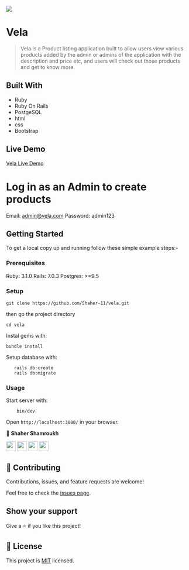![](https://img.shields.io/badge/Vela-blueviolet)

# Vela

> Vela is a Product listing application built to  allow users view various  products added by the admin or admins of the application with the description and price etc, and users will check out those products and get to know more.
> 


## Built With

- Ruby
- Ruby On Rails
- PostgeSQL
- html 
- css
- Bootstrap


## Live Demo

[Vela Live Demo](https://vellaa.herokuapp.com/)

# Log in as an Admin to create products
Email: admin@vela.com
Password: admin123

## Getting Started


To get a local copy up and running follow these simple example steps:-

### Prerequisites

Ruby: 3.1.0
Rails: 7.0.3
Postgres: >=9.5

### Setup

```
git clone https://github.com/Shaher-11/vela.git

```
then go the project directory

```
cd vela
```

Instal gems with:

```
bundle install
```

Setup database with:

```
   rails db:create
   rails db:migrate
```

### Usage

Start server with:

```
    bin/dev
```

Open `http://localhost:3000/` in your browser.


👤 **Shaher Shamroukh**
 
[<code><img height="26" src="https://cdn.iconscout.com/icon/free/png-256/github-153-675523.png"></code>](https://github.com/Shaher-11)
[<code><img height="26" src="https://upload.wikimedia.org/wikipedia/sco/thumb/9/9f/Twitter_bird_logo_2012.svg/1200px-Twitter_bird_logo_2012.svg.png"></code>](https://twitter.com/ShaherShamroukh/)
[<code><img height="26" src="https://upload.wikimedia.org/wikipedia/commons/thumb/c/c9/Linkedin.svg/1200px-Linkedin.svg.png"></code>](https://www.linkedin.com/in/shaher-shamroukh/)
 <a href="mailto:shahershamroukh@gmail.com?subject=Hey Shaher!"><img height="26" src="https://cdn.worldvectorlogo.com/logos/official-gmail-icon-2020-.svg"></a>
 

## 🤝 Contributing

Contributions, issues, and feature requests are welcome!

Feel free to check the [issues page](https://github.com/Shaher-11/trustyou/issues).

## Show your support

Give a ⭐️ if you like this project!

## 📝 License

This project is [MIT](../LICENSE) licensed.
